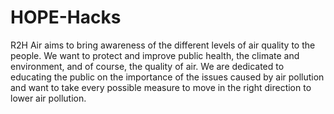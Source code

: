 # HOPE-Hacks
R2H Air aims to bring awareness of the different levels of air quality to the people. We want to protect and improve public health, the climate and environment, and of course, the quality of air. We are dedicated to educating the public on the importance of the issues caused by air pollution and want to take every possible measure to move in the right direction to lower air pollution.
